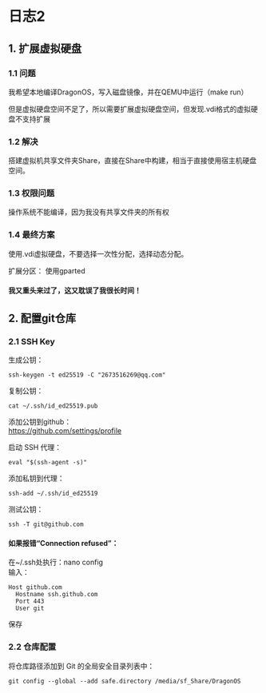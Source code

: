 # 日志2

## 1. 扩展虚拟硬盘

### 1.1 问题

我希望本地编译DragonOS，写入磁盘镜像，并在QEMU中运行（make run）

但是虚拟硬盘空间不足了，所以需要扩展虚拟硬盘空间，但发现.vdi格式的虚拟硬盘不支持扩展

### 1.2 解决

搭建虚拟机共享文件夹Share，直接在Share中构建，相当于直接使用宿主机硬盘空间。

### 1.3 权限问题

操作系统不能编译，因为我没有共享文件夹的所有权

### 1.4 最终方案

使用.vdi虚拟硬盘，不要选择一次性分配，选择动态分配。

扩展分区： 
使用gparted

#### 我又重头来过了，这又耽误了我很长时间！

## 2. 配置git仓库

### 2.1 SSH Key

生成公钥：
~~~
ssh-keygen -t ed25519 -C "2673516269@qq.com"
~~~

复制公钥：
~~~
cat ~/.ssh/id_ed25519.pub
~~~

添加公钥到github：  
https://github.com/settings/profile

启动 SSH 代理：
~~~
eval "$(ssh-agent -s)"
~~~

添加私钥到代理：
~~~
ssh-add ~/.ssh/id_ed25519
~~~

测试公钥：
~~~
ssh -T git@github.com
~~~

#### 如果报错“Connection refused”：  
在~/.ssh处执行：nano config  
输入：  
~~~
Host github.com
  Hostname ssh.github.com
  Port 443
  User git
~~~
保存

### 2.2 仓库配置

将仓库路径添加到 Git 的全局安全目录列表中：
~~~
git config --global --add safe.directory /media/sf_Share/DragonOS
~~~
